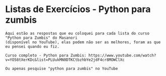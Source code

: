 # Listas de Exercícios - Python para zumbis

    Aqui estão as respostas que eu coloquei para cada lista do curso "Python para Zumbis" do Masanori 
    (disponível no YouTube), elas podem não ser as melhores, foram as que eu pensei quando eu fiz.

    Curso completo - Python para Zumbis: https://www.youtube.com/watch?v=YO58tXerKDc&list=PLUukMN0DTKCtbzhbYe2jdF4cr8MOWClXc

    Ou apenas pesquise "python para zumbis" no YouTube